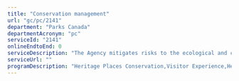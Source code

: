 ```yaml
---
title: "Conservation management"
url: "gc/pc/2141"
department: "Parks Canada"
departmentAcronym: "pc"
serviceId: "2141"
onlineEndtoEnd: 0
serviceDescription: "The Agency mitigates risks to the ecological and cultural integrity of Parks Canada places by offering Canadians and organisations permits that establish the conditions for third-party on-site activities, by enforcing federal heritage regulations, responding to urgent threats to cultural and ecological integrity, and by partnering with provinces, territories, and communities for fire management."
serviceUrl: ""
programDescription: "Heritage Places Conservation,Visitor Experience,Heritage Canals, Highways and Townsites Management"
---
```

